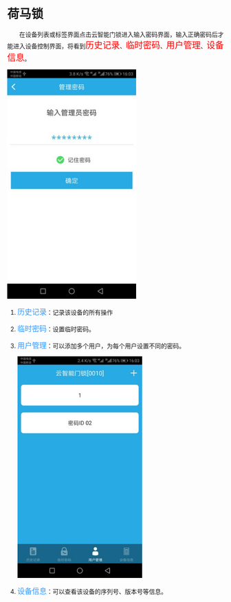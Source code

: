 # 荷马锁

&emsp;&emsp;在设备列表或标签界面点击云智能门锁进入输入密码界面，输入正确密码后才能进入设备控制界面，将看到<font style='color:#ff0000;font-size:20px'>历史记录</font>、<font style='color:#ff0000;font-size:20px'>临时密码</font>、<font style='color:#ff0000;font-size:20px'>用户管理</font>、<font style='color:#ff0000;font-size:20px'>设备信息</font>。

<img src="../images/MacBee/荷马锁/输入密码.png" width = "300" height = "534">

1. <font style='color:#3699ff;font-size:17px'>历史记录</font>：记录该设备的所有操作
2. <font style='color:#3699ff;font-size:17px'>临时密码</font>：设置临时密码。
3. <font style='color:#3699ff;font-size:17px'>用户管理</font>：可以添加多个用户，为每个用户设置不同的密码。

	<img src="../images/MacBee/荷马锁/用户管理.png" width = "290" height = "516">
	
4. <font style='color:#3699ff;font-size:17px'>设备信息</font>：可以查看该设备的序列号、版本号等信息。
